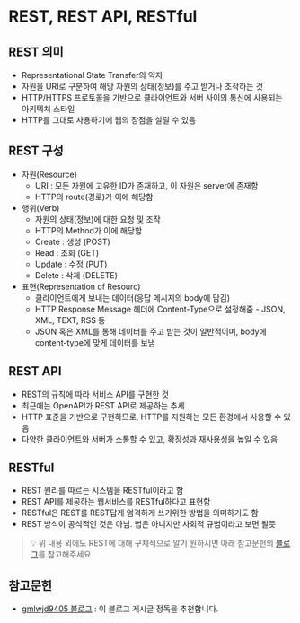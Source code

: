# REST, REST API, RESTful

## REST 의미
* Representational State Transfer의 약자
* 자원을 URI로 구분하여 해당 자원의 상태(정보)를 주고 받거나 조작하는 것
* HTTP/HTTPS 프로토콜을 기반으로 클라이언트와 서버 사이의 통신에 사용되는 아키텍처 스타일
* HTTP를 그대로 사용하기에 웹의 장점을 살릴 수 있음

## REST 구성
* 자원(Resource)
    * URI : 모든 자원에 고유한 ID가 존재하고, 이 자원은 server에 존재함
    * HTTP의 route(경로)가 이에 해당함
* 행위(Verb)
    * 자원의 상태(정보)에 대한 요청 및 조작
    * HTTP의 Method가 이에 해당함
    * Create : 생성 (POST)
    * Read : 조회 (GET)
    * Update : 수정 (PUT)
    * Delete : 삭제 (DELETE)
* 표현(Representation of Resourc)
    * 클라이언트에게 보내는 데이터(응답 메시지의 body에 담김)
    * HTTP Response Message 헤더에 Content-Type으로 설정해줌 - JSON, XML, TEXT, RSS 등
    * JSON 혹은 XML를 통해 데이터를 주고 받는 것이 일반적이며, body에 content-type에 맞게 데이터를 보냄

## REST API
* REST의 규칙에 따라 서비스 API를 구현한 것
* 최근에는 OpenAPI가 REST API로 제공하는 추세
* HTTP 표준을 기반으로 구현하므로, HTTP를 지원하는 모든 환경에서 사용할 수 있음
* 다양한 클라이언트와 서버가 소통할 수 있고, 확장성과 재사용성을 높일 수 있음

## RESTful
* REST 원리를 따르는 시스템을 RESTful이라고 함
* REST API를 제공하는 웹서비스를 RESTful하다고 표현함
* RESTful은 REST를 REST답게 엄격하게 쓰기위한 방법을 의미하기도 함
* REST 방식이 공식적인 것은 아님. 법은 아니지만 사회적 규범이라고 보면 될듯

> 💡 위 내용 외에도 REST에 대해 구체적으로 알기 원하시면 아래 참고문헌의 [블로그]((https://gmlwjd9405.github.io/2018/09/21/rest-and-restful.html))를 참고해주세요

## 참고문헌
* [gmlwjd9405 블로그](https://gmlwjd9405.github.io/2018/09/21/rest-and-restful.html) : 이 블로그 게시글 정독을 추천합니다.